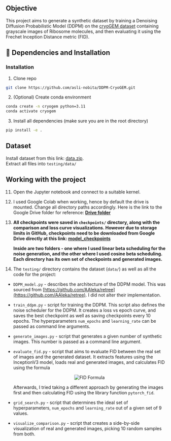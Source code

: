 ## Objective

This project aims to generate a synthetic dataset by training a Denoising Diffusion Probabilistic Model (DDPM) on the [cryoGEM dataset](https://github.com/Cellverse/CryoGEM) containing grayscale images of Ribosome molecules, and then evaluating it using the Frechet Inception Distance metric (FID).

## 🔧 Dependencies and Installation

### Installation

1. Clone repo

```bash
git clone https://github.com/asli-nobita/DDPM-CryoGEM.git
```

2. (Optional) Create conda environment

```bash
conda create -n cryogem python=3.11
conda activate cryogem
```

3. Install all dependencies (make sure you are in the root directory)

```bash
pip install -e .
```

## Dataset

Install dataset from this link: [data.zip](https://www.dropbox.com/scl/fi/0zczm5hlb1h8qes1kobhz/data.zip?rlkey=46ob2ywa80t1mcvezy4lj6tu2&st=626po0mp&dl=0).  
Extract all files into `testing/data/`

## Working with the project

11. Open the Jupyter notebook and connect to a suitable kernel.

2. I used Google Colab when working, hence by default the drive is mounted. Change all directory paths accordingly. Here is the link to the Google Drive folder for reference: **[Drive folder](https://drive.google.com/drive/folders/1AKEMWG7X7bYcrA5K046MoQnngrtcltdr?usp=sharing)**

3. **All checkpoints were saved in `checkpoints/` directory, along with the comparison and loss curve visualizations. However due to storage limits in GitHub, checkpoints need to be downloaded from Google Drive directly at this link: [model_checkpoints](https://drive.google.com/drive/folders/14hZB_htaJDWn4IuffjRzWYNrA0kWdcFp?usp=sharing)**

   **Inside are two folders - one where I used linear beta scheduling for the noise generation, and the other where I used cosine beta scheduling. Each directory has its own set of checkpoints and generated images.**

4. The `testing/` directory contains the dataset (`data/`) as well as all the code for the project:

<!-- prettier-ignore-start -->
   - `DDPM_model.py` - describes the architecture of the DDPM model. This was sourced from [https://github.com/AAleka/retree](https://github.com/AAleka/retree). I did not alter their implementation.
   - `train_ddpm.py` - script for training the DDPM. This script also defines the noise scheduler for the DDPM. It creates a loss vs epoch curve, and saves the best checkpoint as well as saving checkpoints every 10 epochs. The hyperparameters `num_epochs` and `learning_rate` can be passed as command line arguments.
   - `generate_images.py` - script that generates a given number of synthetic images. This number is passed as a command line argument.
   - `evaluate_fid.py` - script that aims to evaluate FID between the real set of images and the generated dataset. It extracts features using the InceptionV3 model, loads real and generated images, and calculates FID using the formula  

     <p align="center">
     <img src="https://latex.codecogs.com/png.image?\dpi{110}\bg{white}$$FID=||\mu_1-\mu_2||^2&plus;\text{Tr}(\Sigma_1&plus;\Sigma_2-2(\Sigma_1\Sigma_2)^{1/2})$$" alt="FID Formula">
     </p>

     Afterwards, I tried taking a different approach by generating the images first and then calculating FID using the library function `pytorch_fid`.

   - `grid_search.py` - script that determines the ideal set of hyperparameters, `num_epochs` and `learning_rate` out of a given set of 9 values.
   - `visualize_comparison.py` - script that creates a side-by-side visualization of real and generated images, picking 10 random samples from both.
<!-- prettier-ignore-end -->
